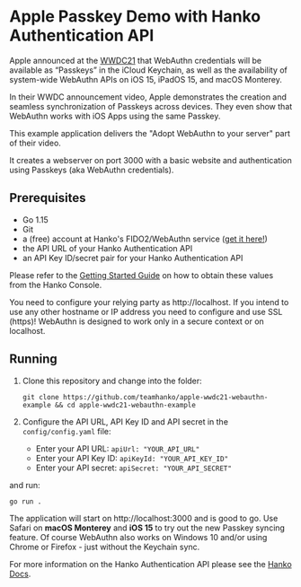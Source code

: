 # Apple Passkey Demo with Hanko Authentication API

Apple announced at the [WWDC21](https://developer.apple.com/videos/play/wwdc2021/10106/) that WebAuthn credentials will be available as “Passkeys” in the iCloud Keychain, as well as the availability of system-wide WebAuthn APIs on iOS 15, iPadOS 15, and macOS Monterey.

In their WWDC announcement video, Apple demonstrates the creation and seamless synchronization of Passkeys across devices. They even show that WebAuthn works with iOS Apps using the same Passkey.

This example application delivers the "Adopt WebAuthn to your server" part of their video.

It creates a webserver on port 3000 with a basic website and authentication using Passkeys (aka WebAuthn credentials).

## Prerequisites

- Go 1.15
- Git
- a (free) account at Hanko's FIDO2/WebAuthn service ([get it here!](https://console.hanko.io/api/oidc?is_register=true))
- the API URL of your Hanko Authentication API
- an API Key ID/secret pair for your Hanko Authentication API

Please refer to the [Getting Started Guide](https://docs.hanko.io/gettingstarted) on how to obtain these values from the Hanko Console.

You need to configure your relying party as http://localhost. If you intend to use any other hostname or IP address you need to configure and use SSL (https)! WebAuthn is designed to work only in a secure context or on localhost.

## Running

1. Clone this repository and change into the folder:

   `git clone https://github.com/teamhanko/apple-wwdc21-webauthn-example && cd apple-wwdc21-webauthn-example`

2. Configure the API URL, API Key ID and API secret in the `config/config.yaml` file:

   - Enter your API URL: `apiUrl: "YOUR_API_URL"`
   - Enter your API Key ID: `apiKeyId: "YOUR_API_KEY_ID"`
   - Enter your API secret: `apiSecret: "YOUR_API_SECRET"`

 and run:

```
go run .
```

The application will start on http://localhost:3000 and is good to go. Use Safari on **macOS Monterey** and **iOS 15** to try out the new Passkey syncing feature. Of course WebAuthn also works on Windows 10 and/or using Chrome or Firefox - just without the Keychain sync.

For more information on the Hanko Authentication API please see the [Hanko Docs](https://docs.hanko.io).